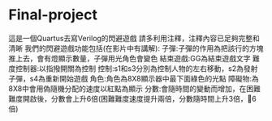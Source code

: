# Final-project
這是一個Quartus去寫Verilog的閃避遊戲
請多利用注釋，注釋內容已足夠完整和清晰
我們的閃避遊戲功能包括(在影片中有講解):
子彈:子彈的作用為把該行的方塊推上去，會有燈顯示數量，子彈用光角色會變色
結束遊戲:GG為結束遊戲文字
難度控制器:以指撥開關為控制
控制:s1和s3分別為控制人物的左右移動，s2為發射子彈，s4為重新開始遊戲
角色:角色為8X8顯示器中最下面綠色的光點
障礙物:為8X8中會用偽隨機分配的速度以紅點為顯示
分數:會隨時間的變動而增加，在困難難度開啟後，分數會上升6倍(困難難度速度提升兩倍，分數隨時間上升3倍，𠔏6倍)

